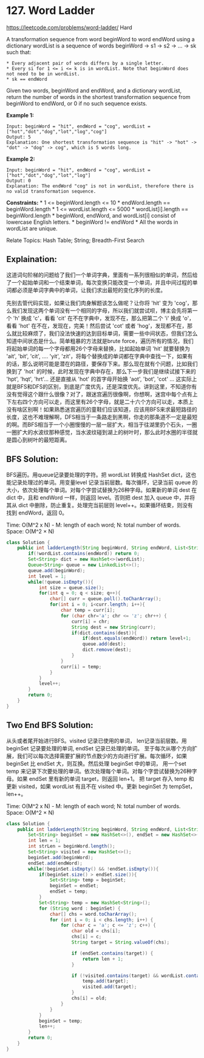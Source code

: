 # 127. Word Ladder
<https://leetcode.com/problems/word-ladder/>
Hard

A transformation sequence from word beginWord to word endWord using a dictionary wordList is a sequence of words beginWord -> s1 -> s2 -> ... -> sk such that:

    * Every adjacent pair of words differs by a single letter.
    * Every si for 1 <= i <= k is in wordList. Note that beginWord does not need to be in wordList.
    * sk == endWord

Given two words, beginWord and endWord, and a dictionary wordList, return the number of words in the shortest transformation sequence from beginWord to endWord, or 0 if no such sequence exists.

**Example 1:**

    Input: beginWord = "hit", endWord = "cog", wordList = ["hot","dot","dog","lot","log","cog"]
    Output: 5
    Explanation: One shortest transformation sequence is "hit" -> "hot" -> "dot" -> "dog" -> cog", which is 5 words long.

**Example 2:**

    Input: beginWord = "hit", endWord = "cog", wordList = ["hot","dot","dog","lot","log"]
    Output: 0
    Explanation: The endWord "cog" is not in wordList, therefore there is no valid transformation sequence.

**Constraints:**
    * 1 <= beginWord.length <= 10
    * endWord.length == beginWord.length
    * 1 <= wordList.length <= 5000
    * wordList[i].length == beginWord.length
    * beginWord, endWord, and wordList[i] consist of lowercase English letters.
    * beginWord != endWord
    * All the words in wordList are unique.

Relate Topics: Hash Table; String; Breadth-First Search
## Explaination: 

这道词句阶梯的问题给了我们一个单词字典，里面有一系列很相似的单词，然后给了一个起始单词和一个结束单词，每次变换只能改变一个单词，并且中间过程的单词都必须是单词字典中的单词，让我们求出最短的变化序列的长度。

先别去管代码实现，如果让我们肉身解题该怎么做呢？让你将 'hit' 变为 'cog'，那么我们发现这两个单词没有一个相同的字母，所以我们就尝试呗，博主会先将第一个 'h' 换成 'c'，看看 'cit' 在不在字典中，发现不在，那么把第二个 'i' 换成 'o'，看看 'hot' 在不在，发现在，完美！然后尝试 'cot' 或者 'hog'，发现都不在，那么就比较麻烦了，我们没法快速的达到目标单词，需要一些中间状态，但我们怎么知道中间状态是什么。简单粗暴的方法就是brute force，遍历所有的情况，我们将起始单词的每一个字母都用26个字母来替换，比如起始单词 'hit' 就要替换为 'ait', 'bit', 'cit', .... 'yit', 'zit'，将每个替换成的单词都在字典中查找一下，如果有的话，那么说明可能是潜在的路径，要保存下来。那么现在就有个问题，比如我们换到了 'hot' 的时候，此时发现在字典中存在，那么下一步我们是继续试接下来的 'hpt', 'hqt', 'hrt'... 还是直接从 'hot' 的首字母开始换 'aot', 'bot', 'cot' ... 这实际上就是BFS和DFS的区别，到底是广度优先，还是深度优先。讲到这里，不知道你有没有觉得这个跟什么很像？对了，跟迷宫遍历很像啊，你想啊，迷宫中每个点有上下左右四个方向可以走，而这里有26个字母，就是二十六个方向可以走，本质上没有啥区别啊！如果熟悉迷宫遍历的童鞋们应该知道，应该用BFS来求最短路径的长度，这也不难理解啊，DFS相当于一条路走到黑啊，你走的那条道不一定是最短的啊。而BFS相当于一个小圈慢慢的一层一层扩大，相当于往湖里扔个石头，一圈一圈扩大的水波纹那种感觉，当水波纹碰到湖上的树叶时，那么此时水圈的半径就是圆心到树叶的最短距离。

## BFS Solution: 
BFS遍历。用queue记录要处理的字符。把 wordList 转换成 HashSet dict，这也能记录处理过的单词。用变量level 记录当前层数。每次循环，记录当前 queue 的大小，依次处理每个单词。对每个字尝试替换为26种字母。如果新的单词 dest 在 dict 中，且和 endWord 一样，则返回 level。否则把 dest 加入 queue 中，并将其从 dict 中删除，防止重复。处理完当前层则 level++。如果循环结束，则没有找到 endWord，返回 0。

Time: O(M^2 x N) - M: length of each word; N: total number of words.
Space: O(M^2 × N)

```java
class Solution {
    public int ladderLength(String beginWord, String endWord, List<String> wordList) {
        if(!wordList.contains(endWord)) return 0;
        Set<String> dict = new HashSet<>(wordList);        
        Queue<String> queue = new LinkedList<>();
        queue.add(beginWord);
        int level = 1;
        while(!queue.isEmpty()){
            int size = queue.size();
            for(int q = 0; q < size; q++){
                char[] curr = queue.poll().toCharArray();
                for(int i = 0; i<curr.length; i++){
                    char temp = curr[i];
                    for (char chr='a'; chr <= 'z'; chr++) {
                        curr[i] = chr;
                        String dest = new String(curr);
                        if(dict.contains(dest)){
                            if(dest.equals(endWord)) return level+1;
                            queue.add(dest);
                            dict.remove(dest);
                        }
                    }
                    curr[i] = temp;
                }
            }
            level++;
        }
        return 0;
    }
}
```

## Two End BFS Solution: 
从头或者尾开始进行BFS。visited 记录已使用的单词， len记录当前层数。用 beginSet 记录要处理的单词, endSet 记录已处理的单词。 至于每次从哪个方向扩展，我们可以每次选择需要扩展的节点数少的方向进行扩展。每次循环，如果 beginSet 比 endSet 大，则互换。然后处理 beginSet 中的单词， 用一个set temp 来记录下次要处理的单词。依次处理每个单词。对每个字尝试替换为26种字母。如果 endSet 里有新的单词 target，则返回 len+1。 把 target 存入 temp 和 更新 visited，如果 wordList 有且不在 visited 中。更新 beginSet 为 tempSet，len++。

Time: O(M^2 x N) - M: length of each word; N: total number of words.
Space: O(M^2 × N)

```java
class Solution {
    public int ladderLength(String beginWord, String endWord, List<String> wordList) {
        Set<String> beginSet = new HashSet<>(), endSet = new HashSet<>();
        int len = 1;
        int strLen = beginWord.length();
        Set<String> visited = new HashSet<>();
        beginSet.add(beginWord);
        endSet.add(endWord);
        while(!beginSet.isEmpty() && !endSet.isEmpty()){
            if(beginSet.size() > endSet.size()){
                Set<String> temp = beginSet;
                beginSet = endSet;
                endSet = temp;
            }
            Set<String> temp = new HashSet<String>();
            for (String word : beginSet) {
                char[] chs = word.toCharArray();
                for (int i = 0; i < chs.length; i++) {
                    for (char c = 'a'; c <= 'z'; c++) {
                        char old = chs[i];
                        chs[i] = c;
                        String target = String.valueOf(chs);

                        if (endSet.contains(target)) {
                            return len + 1;
                        }

                        if (!visited.contains(target) && wordList.contains(target)) {
                            temp.add(target);
                            visited.add(target);
                        }
                        chs[i] = old;
                    }
                }
            }
            beginSet = temp;
            len++;
        }
        return 0;
    }
}
```